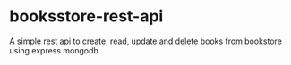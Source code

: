 # booksstore-rest-api

A simple rest api to create, read, update and delete books from bookstore using express mongodb

